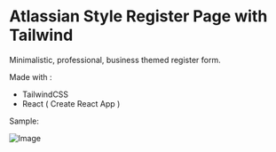 # Atlassian Style Register Page with Tailwind

Minimalistic, professional, business themed register form.


Made with :
* TailwindCSS
* React ( Create React App )

Sample:

![Image](https://i.imgur.com/i5DKByF.png)

